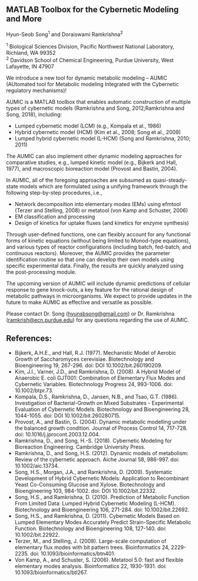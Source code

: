 ## MATLAB Toolbox for the Cybernetic Modeling and More
Hyun-Seob Song<sup>1</sup> and Doraiswami Ramkrishna<sup>2</sup> 

<sup>1</sup> Biological Sciences Division, Pacific Northwest National Laboratory, Richland, WA 99352  
<sup>2</sup> Davidson School of Chemical Engineering, Purdue University, West Lafayette, IN 47907

We introduce a new tool for dynamic metabolic modeling – AUMIC (AUtomated tool for Metabolic modeling Integrated with the Cybernetic regulatory mechanisms)! 

AUMIC is a MATLAB toolbox that enables automatic construction of multiple types of cybernetic models (Ramkrishna and Song, 2012;Ramkrishna and Song, 2018), including: 
* Lumped cybernetic model (LCM) (e.g., Kompala et al., 1986)
* Hybrid cybernetic model (HCM) (Kim et al., 2008; Song et al., 2009)
* Lumped hybrid cybernetic model (L-HCM) (Song and Ramkrishna, 2010; 2011)

The AUMIC can also implement other dynamic modeling approaches for comparative studies, e.g., lumped kinetic model (e.g., Bijkerk and Hall, 1977), and macroscopic bioreaction model (Provost and Bastin, 2004). 

In AUMIC, all of the foregoing approaches are subsumed as quasi-steady-state models which are formulated using a unifying framework through the following step-by-step procedures, i.e., 
*	Network decomposition into elementary modes (EMs) using efmtool (Terzer and Stelling, 2008) or metatool (von Kamp and Schuster, 2006) 
*	EM classification and processing
*	Design of kinetics for uptake fluxes (and kinetics for enzyme synthesis)

Through user-defined functions, one can flexibly account for any functional forms of kinetic equations (without being limited to Monod-type equations), and various types of reactor configurations (including batch, fed-batch, and continuous reactors). Moreover, the AUMIC provides the parameter identification routine so that one can develop their own models using specific experimental data. Finally, the results are quickly analyzed using the post-processing module.

The upcoming version of AUMIC will include dynamic predictions of cellular response to gene knock-outs, a key feature for the rational design of metabolic pathways in microorganisms. We expect to provide updates in the future to make AUMIC as effective and versatile as possible.

Please contact Dr. Song (hyunsbsong@gmail.com) or Dr. Ramkrishna (ramkrish@ecn.purdue.edu) for any questions regarding the use of AUMIC. 

## References:  
- Bijkerk, A.H.E., and Hall, R.J. (1977). Mechanistic Model of Aerobic Growth of Saccharomyces cerevisiae. Biotechnology and Bioengineering 19, 267-296. doi: DOI 10.1002/bit.260190209.  
- Kim, J.I., Varner, J.D., and Ramkrishna, D. (2008). A Hybrid Model of Anaerobic E. coli GJT001: Combination of Elementary Flux Modes and Cybernetic Variables. Biotechnology Progress 24, 993-1006. doi: 10.1002/btpr.73.  
- Kompala, D.S., Ramkrishna, D., Jansen, N.B., and Tsao, G.T. (1986). Investigation of Bacterial-Growth on Mixed Substrates - Experimental Evaluation of Cybernetic Models. Biotechnology and Bioengineering 28, 1044-1055. doi: DOI 10.1002/bit.260280715.  
- Provost, A., and Bastin, G. (2004). Dynamic metabolic modelling under the balanced growth condition. Journal of Process Control 14, 717-728. doi: 10.1016/j.jprocont.2003.12.004.  
- Ramkrishna, D., and Song, H.-S. (2018). Cybernetic Modeling for Bioreaction Engineering. Cambridge University Press.  
- Ramkrishna, D., and Song, H.S. (2012). Dynamic models of metabolism: Review of the cybernetic approach. Aiche Journal 58, 986-997. doi: 10.1002/aic.13734.  
- Song, H.S., Morgan, J.A., and Ramkrishna, D. (2009). Systematic Development of Hybrid Cybernetic Models: Application to Recombinant Yeast Co-Consuming Glucose and Xylose. Biotechnology and Bioengineering 103, 984-1002. doi: DOI 10.1002/bit.22332.  
- Song, H.S., and Ramkrishna, D. (2010). Prediction of Metabolic Function From Limited Data: Lumped Hybrid Cybernetic Modeling (L-HCM). Biotechnology and Bioengineering 106, 271-284. doi: 10.1002/bit.22692.  
- Song, H.S., and Ramkrishna, D. (2011). Cybernetic Models Based on Lumped Elementary Modes Accurately Predict Strain-Specific Metabolic Function. Biotechnology and Bioengineering 108, 127-140. doi: 10.1002/bit.22922.  
- Terzer, M., and Stelling, J. (2008). Large-scale computation of elementary flux modes with bit pattern trees. Bioinformatics 24, 2229-2235. doi: 10.1093/bioinformatics/btn401.  
- Von Kamp, A., and Schuster, S. (2006). Metatool 5.0: fast and flexible elementary modes analysis. Bioinformatics 22, 1930-1931. doi: 10.1093/bioinformatics/btl267.  
